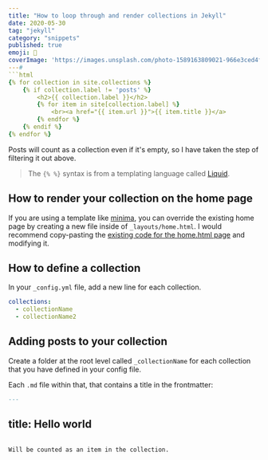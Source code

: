 ```yaml
---
title: "How to loop through and render collections in Jekyll"
date: 2020-05-30
tag: "jekyll"
category: "snippets"
published: true
emoji: 🧪
coverImage: 'https://images.unsplash.com/photo-1589163809021-966e3ced4f2f?ixlib=rb-1.2.1&ixid=eyJhcHBfaWQiOjEyMDd9&auto=format&fit=crop&w=1952&q=80'
---#
```html
{% for collection in site.collections %}
    {% if collection.label != 'posts' %}
        <h2>{{ collection.label }}</h2>
        {% for item in site[collection.label] %}
            <br><a href="{{ item.url }}">{{ item.title }}</a>
        {% endfor %}
    {% endif %}
{% endfor %}
```
Posts will count as a collection even if it's empty, so I have taken the step of filtering it out above.

> The `{% %}` syntax is from a templating language called [Liquid](https://jekyllrb.com/docs/liquid/).

## How to render your collection on the home page
If you are using a template like [minima](https://github.com/jekyll/minima/blob/master/_layouts/home.html), you can override the existing home page by creating a new file inside of `_layouts/home.html`. I would recommend copy-pasting the [existing code for the home.html page](https://github.com/jekyll/minima/blob/master/_layouts/home.html) and modifying it.


## How to define a collection
In your `_config.yml` file, add a new line for each collection. 
```yml
collections:
  - collectionName
  - collectionName2
```

## Adding posts to your collection
Create a folder at the root level called `_collectionName` for each collection that you have defined in your config file. 

Each `.md` file within that, that contains a title in the frontmatter:

```md
---
```

title: Hello world
---
```

Will be counted as an item in the collection.